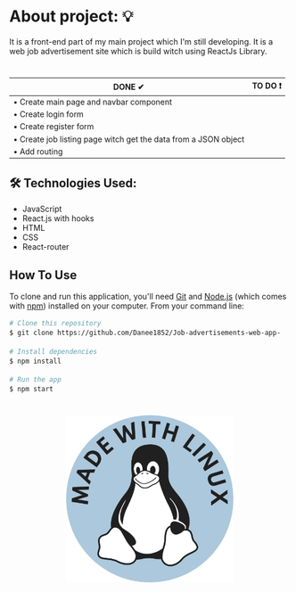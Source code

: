 # About project: :bulb:

It is a front-end part of my main project which I'm still developing. It is a web job advertisement site which is build witch using ReactJs Library. 

#
<table class="table table-dark table-striped">
                        <thead>
                        <tr>
                          <th scope="col">DONE ✔</th>
                          <th scope="col">TO DO ❗</th>
                        </thead>
  <tbody>
                        <tr>
                          <td>• Create main page and navbar component</td>
                          <td>  </td>
                        </tr>
                        <tr>
                          <td>• Create login form</td>
                          <td> </td>
                        </tr>
    <tr>
                          <td>• Create register form</td>
                          <td> </td>
                        </tr>
    <tr>
                          <td>• Create job listing page witch get the data from a JSON object</td>
                          <td>  </td>
                        </tr>
    <tr>
                          <td>• Add routing </td>
                          <td> </td>
                        </tr>
    </tbody>
                      </table>

## 🛠 Technologies Used:
- JavaScript
- React.js with hooks
- HTML
- CSS
- React-router


## How To Use

<!-- Example: -->

To clone and run this application, you'll need [Git](https://git-scm.com) and [Node.js](https://nodejs.org/en/download/) (which comes with [npm](http://npmjs.com)) installed on your computer. From your command line:

```bash
# Clone this repository
$ git clone https://github.com/Danee1852/Job-advertisements-web-app-

# Install dependencies
$ npm install

# Run the app
$ npm start
```
# 
<p align="center">
  <img src="https://github.com/Danee1852/job-advertisement-front-end/blob/main/public/assets/Made_with_Linux_casper.svg" width="300px">
</p>
